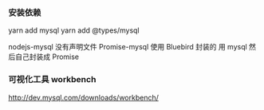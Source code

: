 ### 安装依赖
yarn add mysql
yarn add @types/mysql

nodejs-mysql 没有声明文件
Promise-mysql 使用 Bluebird 封装的
用 mysql 然后自己封装成 Promise

### 可视化工具 workbench
http://dev.mysql.com/downloads/workbench/